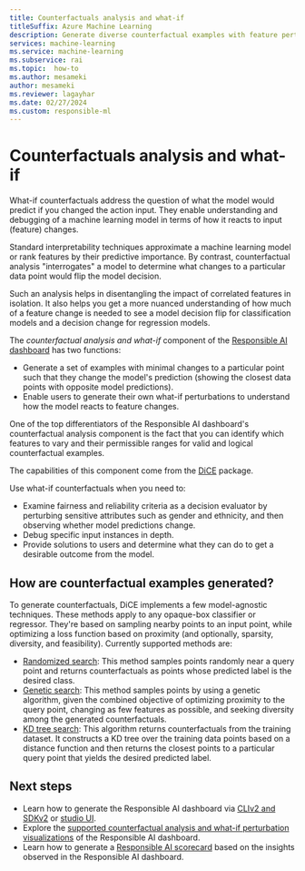 ```yaml
---
title: Counterfactuals analysis and what-if
titleSuffix: Azure Machine Learning
description: Generate diverse counterfactual examples with feature perturbations to see minimal changes required to achieve desired prediction with the Responsible AI dashboard's integration of DiCE machine learning.
services: machine-learning
ms.service: machine-learning
ms.subservice: rai
ms.topic:  how-to
ms.author: mesameki
author: mesameki
ms.reviewer: lagayhar
ms.date: 02/27/2024
ms.custom: responsible-ml
---
```


# Counterfactuals analysis and what-if

What-if counterfactuals address the question of what the model would predict if you changed the action input. They enable understanding and debugging of a machine learning model in terms of how it reacts to input (feature) changes. 

Standard interpretability techniques approximate a machine learning model or rank features by their predictive importance. By contrast, counterfactual analysis "interrogates" a model to determine what changes to a particular data point would flip the model decision. 

Such an analysis helps in disentangling the impact of correlated features in isolation. It also helps you get a more nuanced understanding of how much of a feature change is needed to see a model decision flip for classification models and a decision change for regression models.

The *counterfactual analysis and what-if* component of the [Responsible AI dashboard](concept-responsible-ai-dashboard.md) has two functions:

- Generate a set of examples with minimal changes to a particular point such that they change the model's prediction (showing the closest data points with opposite model predictions).
- Enable users to generate their own what-if perturbations to understand how the model reacts to feature changes.

One of the top differentiators of the Responsible AI dashboard's counterfactual analysis component is the fact that you can identify which features to vary and their permissible ranges for valid and logical counterfactual examples.

The capabilities of this component come from the [DiCE](https://github.com/interpretml/DiCE) package. 

Use what-if counterfactuals when you need to:

- Examine fairness and reliability criteria as a decision evaluator by perturbing sensitive attributes such as gender and ethnicity, and then observing whether model predictions change.
- Debug specific input instances in depth.
- Provide solutions to users and determine what they can do to get a desirable outcome from the model.

## How are counterfactual examples generated?

To generate counterfactuals, DiCE implements a few model-agnostic techniques. These methods apply to any opaque-box classifier or regressor. They're based on sampling nearby points to an input point, while optimizing a loss function based on proximity (and optionally, sparsity, diversity, and feasibility). Currently supported methods are:

- [Randomized search](http://interpret.ml/DiCE/notebooks/DiCE_model_agnostic_CFs.html#1.-Independent-random-sampling-of-features): This method samples points randomly near a query point and returns counterfactuals as points whose predicted label is the desired class.
- [Genetic search](http://interpret.ml/DiCE/notebooks/DiCE_model_agnostic_CFs.html#2.-Genetic-Algorithm): This method samples points by using a genetic algorithm, given the combined objective of optimizing proximity to the query point, changing as few features as possible, and seeking diversity among the generated counterfactuals.
- [KD tree search](http://interpret.ml/DiCE/notebooks/DiCE_model_agnostic_CFs.html#3.-Querying-a-KD-Tree): This algorithm returns counterfactuals from the training dataset. It constructs a KD tree over the training data points based on a distance function and then returns the closest points to a particular query point that yields the desired predicted label.

## Next steps

- Learn how to generate the Responsible AI dashboard via [CLIv2 and SDKv2](how-to-responsible-ai-dashboard-sdk-cli.md) or [studio UI](how-to-responsible-ai-dashboard-ui.md).
- Explore the [supported counterfactual analysis and what-if perturbation visualizations](how-to-responsible-ai-dashboard.md#counterfactual-what-if) of the Responsible AI dashboard.
- Learn how to generate a [Responsible AI scorecard](how-to-responsible-ai-scorecard.md) based on the insights observed in the Responsible AI dashboard.
